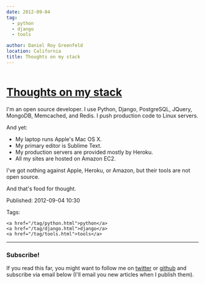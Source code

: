```yaml
---
date: 2012-09-04
tag:
  - python
  - django
  - tools

author: Daniel Roy Greenfeld
location: California
title: Thoughts on my stack
---
```


<div class="twelve wide column">
  <h1 class="ui block header">
    <div class="content">
      <a href="/thoughts-on-my-stack.html">Thoughts on my stack</a>
    </div>
  </h1>
  <p>
    I'm an open source developer. I use Python, Django, PostgreSQL, JQuery,
    MongoDB, Memcached, and Redis. I push production code to Linux servers.
  </p>
  <p>And yet:</p>
  <ul>
    <li>My laptop runs Apple's Mac OS X.</li>
    <li>My primary editor is Sublime Text.</li>
    <li>My production servers are provided mostly by Heroku.</li>
    <li>All my sites are hosted on Amazon EC2.</li>
  </ul>
  <p>
    I've got nothing against Apple, Heroku, or Amazon, but their tools are not
    open source.
  </p>
  <p>And that's food for thought.</p>
  <p>Published: 2012-09-04 10:30</p>
  <p>
    Tags:

    <a href="/tag/python.html">python</a>
    <a href="/tag/django.html">django</a>
    <a href="/tag/tools.html">tools</a>
  </p>
  <hr />
  <h3 class="ui header">Subscribe!</h3>
  <p>
    If you read this far, you might want to follow me on
    <a href="https://twitter.com/pydanny">twitter</a> or
    <a href="https://github.com/pydanny">github</a> and subscribe via email
    below (I'll email you new articles when I publish them).
  </p>
   
</div>
